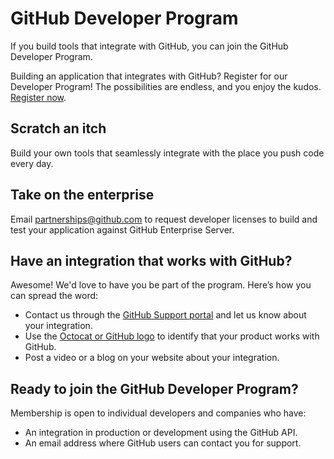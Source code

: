 # GitHub Developer Program

If you build tools that integrate with GitHub, you can join the GitHub Developer Program.

Building an application that integrates with GitHub? Register for our Developer Program! The possibilities are endless, and you enjoy the kudos. [Register now](https://github.com/developer/register).

## Scratch an itch

Build your own tools that seamlessly integrate with the place you push code every day.

## Take on the enterprise

Email <a href="mailto:partnerships@github.com">partnerships@github.com</a> to request developer licenses to build and test your application against GitHub Enterprise Server.

## Have an integration that works with GitHub?

Awesome! We'd love to have you be part of the program. Here’s how you can spread the word:

- Contact us through the [GitHub Support portal](https://support.github.com) and let us know about your integration.
- Use the [Octocat or GitHub logo](https://github.com/logos) to identify that your product works with GitHub.
- Post a video or a blog on your website about your integration.

## Ready to join the GitHub Developer Program?

Membership is open to individual developers and companies who have:

- An integration in production or development using the GitHub API.
- An email address where GitHub users can contact you for support.
